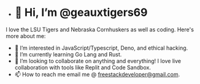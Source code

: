 - # 👋 Hi, I’m @geauxtigers69

I love the LSU Tigers and Nebraska Cornhuskers as well as coding. Here's more about me:

- 👀 I’m interested in JavaScript/Typescript, Deno, and ethical hacking.
- 🌱 I’m currently learning Go Lang and Rust.
- 💞️ I’m looking to collaborate on anything and everything! I love live collaboration with tools like Replit and Code Sandbox.
- 📫 How to reach me email me @ freestackdeveloper@gmail.com.
